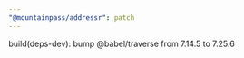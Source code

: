 ```yaml
---
"@mountainpass/addressr": patch
---
```


build(deps-dev): bump @babel/traverse from 7.14.5 to 7.25.6
